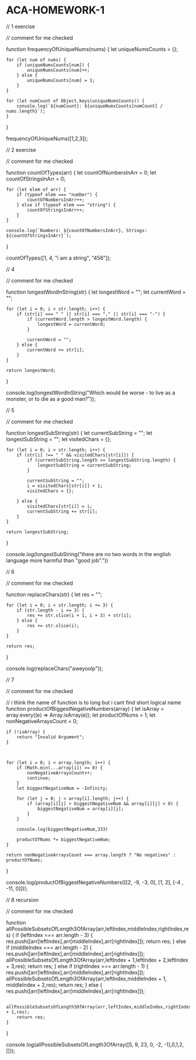 # ACA-HOMEWORK-1


// 1 exercise 

// comment for me checked

function frequencyOfUniqueNums(nums) {
    let uniqueNumsCounts = {};
    
    for (let num of nums) {
        if (uniqueNumsCounts[num]) {
            uniqueNumsCounts[num]++;
        } else {
            uniqueNumsCounts[num] = 1;
        }
    }

    for (let numCount of Object.keys(uniqueNumsCounts)) {
        console.log(`${numCount}: ${uniqueNumsCounts[numCount] / nums.length}`);
    }
}

frequencyOfUniqueNums([1,2,3]);

// 2 exercise

// comment for me checked

function countOfTypes(arr) {
    let countOfNumbersInArr = 0;
    let countOfStringsInArr = 0;

    for (let elem of arr) {
        if (typeof elem === "number") {
            countOfNumbersInArr++;
        } else if (typeof elem === "string") {
            countOfStringsInArr++;
        }
    }

    console.log(`Numbers: ${countOfNumbersInArr}, Strings: ${countOfStringsInArr}`);
}

countOfTypes([1, 4, "i am a string", "456"]);

// 4

// comment for me checked

function longestWordInString(str) {
    let longestWord = "";
    let currentWord = "";

    for (let i = 0; i < str.length; i++) {
        if (str[i] === " " || str[i] === "," || str[i] === "-") {
            if (currentWord.length > longestWord.length) {
                longestWord = currentWord;
            }
            
            currentWord = "";
        } else {
            currentWord += str[i];
        }
    }

    return longestWord;
}



console.log(longestWordInString("Which would be worse - to live as a monster, or to die as a good man?"));

// 5

// comment for me checked

function longestSubString(str) {
    let currentSubString = "";
    let longestSubString = "";
    let visitedChars = {};
    
    for (let i = 0; i < str.length; i++) {
        if (str[i] !== " " && visitedChars[str[i]]) {
            if (currentSubString.length >= longestSubString.length) {
                longestSubString = currentSubString;    
            }
            
            currentSubString = "";
            i = visitedChars[str[i]] + 1;
            visitedChars = {};

        } else {
            visitedChars[str[i]] = i;
            currentSubString += str[i];   
        }
    }

    return longestSubString;
}

console.log(longestSubString("there are no two words in the english language more harmful than \"good job\"."))

// 6

// comment for me checked

function replaceChars(str) {
    let res = "";
    
    for (let i = 0; i < str.length; i += 3) {
        if (str.length - i >= 3) {
            res += str.slice(i + 1, i + 3) + str[i];
        } else {
            res += str.slice(i);
        }
    }

    return res;
}

console.log(replaceChars("aweyoolp"));

// 7

// comment for me  checked

// i think the name of function is to long but i cant find short logical name
function productOfBiggestNegativeNumbers(array) {
    let isArray = array.every((e) => Array.isArray(e));
    let productOfNums = 1;
    let nonNegativeArraysCount = 0;

    if (!isArray) {
        return "Invalid Argument";
    }

    
    
    for (let i = 0; i < array.length; i++) {
        if (Math.min(...array[i]) >= 0) {
            nonNegativeArraysCount++;
            continue;
        }
        let biggestNegativeNum = -Infinity;
        
        for (let j = 0; j < array[i].length; j++) {
            if (array[i][j] > biggestNegativeNum && array[i][j] < 0) {
                biggestNegativeNum = array[i][j];
            }    
        }

        console.log(biggestNegativeNum,333)

        productOfNums *= biggestNegativeNum;
    }
    
    return nonNegativeArraysCount === array.length ? "No negatives" : productOfNums;
}

console.log(productOfBiggestNegativeNumbers([[2, -9, -3, 0], [1, 2], [-4 , -11, 0]]));



// 8 recursion

// comment for me checked

function allPossibleSubsetsOfLength3OfArray(arr,leftIndex,middleIndex,rightIndex,res) {
    if (leftIndex === arr.length - 3) {
        res.push([arr[leftIndex],arr[middleIndex],arr[rightIndex]]);
        return res; 
    } else if (middleIndex === arr.length - 2) {
        res.push([arr[leftIndex],arr[middleIndex],arr[rightIndex]]);
        allPossibleSubsetsOfLength3OfArray(arr,leftIndex + 1,leftIndex + 2,leftIndex + 3,res);
        return res;
    } else if (rightIndex === arr.length - 1) {
        res.push([arr[leftIndex],arr[middleIndex],arr[rightIndex]]);
        allPossibleSubsetsOfLength3OfArray(arr,leftIndex,middleIndex + 1, middleIndex + 2,res);
        return res;
    } else {
        res.push([arr[leftIndex],arr[middleIndex],arr[rightIndex]]);

        allPossibleSubsetsOfLength3OfArray(arr,leftIndex,middleIndex,rightIndex + 1,res);
        return res;
    }

    
    
}

console.log(allPossibleSubsetsOfLength3OfArray([5, 9, 23, 0, -2, -1],0,1,2,[]));


